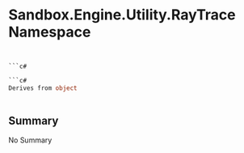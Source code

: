 # Sandbox.Engine.Utility.RayTrace Namespace

## 
```c#

```c#

```c#
Derives from object
```
```
```

## Summary

No Summary
